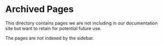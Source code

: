 # Archived Pages

This directory contains pages we are not including in our documentation site but want to retain for potential future use.

The pages are not indexed by the sidebar.